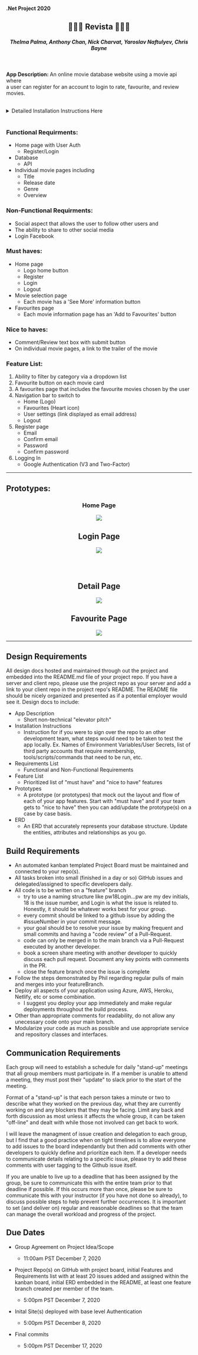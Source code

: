 #### .Net Project 2020

<div align="center">

## :popcorn::popcorn::popcorn: Revista :popcorn::popcorn::popcorn:

##### Thelma Palma, Anthony Chan, Nick Charvat, Yaroslav Naftulyev, Chris Bayne

</div>

<br>



<strong>App Description: </strong>
An online movie database website using a movie api where <br> a user can register for an account to login to rate, favourite, and review movies.

<br>


<details>
<summary>Detailed Installation Instructions Here</summary>
<br>
- To run this app you'll first want to clone the repository into your Visual Studio.
<br>
- Once you've cloned the repository, find the appsettings.json file in the Solution Explorer menu.
- Under "Connection Strings", title the first connection "MovieDbContextConnection" and name the database RevistaMovieDb.
<br>
- Title the second connection "AuthDbContextConnection" and name the database RevistaAuthDb.
<br>
- Make sure to add your server name to both connections.
<br>
- Your appsetting connections should look like the following:
<br><br>

`"ConnectionStrings": {
        "MovieDbContextConnection": "Server=[YOUR-SERVER-NAME-HERE];Database=RevistaMovieDb;Trusted_Connection=True;MultipleActiveResultSets=true",
        "AuthDbContextConnection": "Server=[YOUR-SERVER-NAME-HERE];Database=RevistaAuthDb;Trusted_Connection=True;MultipleActiveResultSets=true"
    },`
- From the Tools menu, open the Package Manager Console and type the following: 

`Add-Migration InitialAuthSchema -Context MovieDbContext -OutputDir "Areas/Identity/Data/Migrations"`

- Do the same for AuthDbContext: 

`Add-Migration InitialAuthSchema -Context AuthDbContext -OutputDir "Areas/Identity/Data/Migrations"`
- Next, open Microsoft SQL Server Management Studio and connect to your server.
- Expand the main Databases folder to find your newly created databases named RevistaMovieDb and RevistaAuthDb.
- In the RevistaMovieDb, expand the tables folder to find dbo.Movies. Right click and Select Top 1000 Rows.
- Insert the following movie seed data and execute.
<br>
<details>
<summary>SEED DATA</summary>

```
-- Popular

INSERT INTO Movies(CategoryId,GenreId,MovieId,Overview,PosterPath,ReleaseDate,Title) VALUES (1,28,590706,'Every six years, an ancient order of jiu-jitsu fighters joins forces to battle a vicious race of alien invaders. But when a celebrated war hero goes down in defeat, the fate of the planet and mankind hangs in the balance.','/eLT8Cu357VOwBVTitkmlDEg32Fs.jpg','2020-11-20','Jiu Jitsu');
INSERT INTO Movies(CategoryId,GenreId,MovieId,Overview,PosterPath,ReleaseDate,Title) VALUES (1,27,590995,'An eclectic foursome of aspiring teenage witches get more than they bargained for as they lean into their newfound powers.','/lhMIra0pqWNuD6CIXoTmGwZ0EBS.jpg','2020-10-28','The Craft: Legacy');
INSERT INTO Movies(CategoryId,GenreId,MovieId,Overview,PosterPath,ReleaseDate,Title) VALUES (1,53,646593,'After getting hired to probe a suspicious death in the small town of Wander, a mentally unstable private investigator becomes convinced the case is linked to the same ''conspiracy cover up'' that caused the death of his daughter.','/2AwPvNHphpZBJDqjZKVuMAbvS0v.jpg','2020-12-04','Wander');
INSERT INTO Movies(CategoryId,GenreId,MovieId,Overview,PosterPath,ReleaseDate,Title) VALUES (1,28,602211,'A rowdy, unorthodox Santa Claus is fighting to save his declining business. Meanwhile, Billy, a neglected and precocious 12 year old, hires a hit man to kill Santa after receiving a lump of coal in his stocking.','/4n8QNNdk4BOX9Dslfbz5Dy6j1HK.jpg','2020-11-13','Fatman');
INSERT INTO Movies(CategoryId,GenreId,MovieId,Overview,PosterPath,ReleaseDate,Title) VALUES (1,27,294963,'During a shootout in a saloon, Sheriff Hunt injures a suspicious stranger. One of the villagers takes care of him in prison. One day they both disappear – only the spear of a cannibal tribe is found. Hunt and a few of his men go in search of the prisoner and his nurse.','/4MmTHpn2Y8emqvBgvOjufImUmKZ.jpg','2015-10-23','Bone Tomahawk');
INSERT INTO Movies(CategoryId,GenreId,MovieId,Overview,PosterPath,ReleaseDate,Title) VALUES (1,14,531219,'In late 1967, a young orphaned boy goes to live with his loving grandma in the rural Alabama town of Demopolis. As the boy and his grandmother encounter some deceptively glamorous but thoroughly diabolical witches, she wisely whisks him away to a seaside resort. Regrettably, they arrive at precisely the same time that the world''s Grand High Witch has gathered.','/betExZlgK0l7CZ9CsCBVcwO1OjL.jpg','2020-10-26','Roald Dahl''s The Witches');
INSERT INTO Movies(CategoryId,GenreId,MovieId,Overview,PosterPath,ReleaseDate,Title) VALUES (1,28,682377,'When Anna Wyncomb is introduced to an an underground, all-female fight club in order to turn the mess of her life around, she discovers she is much more personally connected to the history of the club than she could ever imagine.','/4ZocdxnOO6q2UbdKye2wgofLFhB.jpg','2020-11-13','Chick Fight');
INSERT INTO Movies(CategoryId,GenreId,MovieId,Overview,PosterPath,ReleaseDate,Title) VALUES (1,28,577922,'Armed with only one word - Tenet - and fighting for the survival of the entire world, the Protagonist journeys through a twilight world of international espionage on a mission that will unfold in something beyond real time.','/k68nPLbIST6NP96JmTxmZijEvCA.jpg','2020-08-22','Tenet');
INSERT INTO Movies(CategoryId,GenreId,MovieId,Overview,PosterPath,ReleaseDate,Title) VALUES (1,37,729648,'When their brother Frank is killed by an outlaw, brothers Bob Dalton, Emmett Dalton and Gray Dalton join their local sheriff''s department. When they are cheated by the law, they turn to crime, robbing trains and anything else they can steal from over the course of two years in the early 1890''s. Trying to out do Jesse James, they attempt to rob two banks at once in October of 1892, and things get ugly','/6OeGqp18oZucUGziMIRNhLouZ75.jpg','2020-11-02','The Dalton Gang');
INSERT INTO Movies(CategoryId,GenreId,MovieId,Overview,PosterPath,ReleaseDate,Title) VALUES (1,28,724989,'The work of billionaire tech CEO Donovan Chalmers is so valuable that he hires mercenaries to protect it, and a terrorist group kidnaps his daughter just to get it.','/ugZW8ocsrfgI95pnQ7wrmKDxIe.jpg','2020-10-23','Hard Kill');
INSERT INTO Movies(CategoryId,GenreId,MovieId,Overview,PosterPath,ReleaseDate,Title) VALUES (1,878,722603,'Weekend campers, an escaped convict, young lovers and a police officer experience a night of terror when a hostile visitor from another world descends on a small Arizona town.','/w6e0XZreiyW4mGlLRHEG8ipff7b.jpg','2020-07-07','Battlefield 2025');
INSERT INTO Movies(CategoryId,GenreId,MovieId,Overview,PosterPath,ReleaseDate,Title) VALUES (1,28,553604,'A bank robber tries to turn himself in because he''s falling in love and wants to live an honest life...but when he realizes the Feds are more corrupt than him, he must fight back to clear his name.','/zeD4PabP6099gpE0STWJrJrCBCs.jpg','2020-09-03','Honest Thief');
INSERT INTO Movies(CategoryId,GenreId,MovieId,Overview,PosterPath,ReleaseDate,Title) VALUES (1,10751,662546,'A young and unskilled fairy godmother that ventures out on her own to prove her worth by tracking down a young girl whose request for help was ignored. What she discovers is that the girl has now become a grown woman in need of something very different than a "prince charming."','/ir8Qqi90mENhH7CDxEpdeCcm6UL.jpg','2020-12-04','Godmothered');
INSERT INTO Movies(CategoryId,GenreId,MovieId,Overview,PosterPath,ReleaseDate,Title) VALUES (1,35,765123,'A man foils an attempted murder, then flees the crew of would-be killers along with their intended target as a woman he''s just met tries to find him.','/ajKpYK7XdzIYjy9Uy8nkgRboKyv.jpg','2020-12-04','Christmas Crossfire');
INSERT INTO Movies(CategoryId,GenreId,MovieId,Overview,PosterPath,ReleaseDate,Title) VALUES (1,53,671039,'Caught in the crosshairs of police corruption and Marseille’s warring gangs, a loyal cop must protect his squad by taking matters into his own hands.','/9HT9982bzgN5on1sLRmc1GMn6ZC.jpg','2020-10-30','Rogue City');
INSERT INTO Movies(CategoryId,GenreId,MovieId,Overview,PosterPath,ReleaseDate,Title) VALUES (1,16,752455,'A determined Angela makes a wish to reunite her family in time for Christmas, then launches a plan to find her way from Ireland to Australia.','/eu747ko823mktL3ygo7ohdZznP7.jpg','2020-12-01','Angela''s Christmas Wish');
INSERT INTO Movies(CategoryId,GenreId,MovieId,Overview,PosterPath,ReleaseDate,Title) VALUES (1,28,524047,'John Garrity, his estranged wife and their young son embark on a perilous journey to find sanctuary as a planet-killing comet hurtles toward Earth. Amid terrifying accounts of cities getting levelled, the Garrity''s experience the best and worst in humanity. As the countdown to the global apocalypse approaches zero, their incredible trek culminates in a desperate and last-minute flight to a possible safe haven.','/bNo2mcvSwIvnx8K6y1euAc1TLVq.jpg','2020-07-29','Greenland');
INSERT INTO Movies(CategoryId,GenreId,MovieId,Overview,PosterPath,ReleaseDate,Title) VALUES (1,28,741067,'Jesse Freeman is a former special forces officer and explosives expert now working a regular job as a security guard in a state-of-the-art basketball arena. Trouble erupts when a tech-savvy cadre of terrorists kidnap the team''s owner and Jesse''s daughter during opening night. Facing a ticking clock and impossible odds, it''s up to Jesse to not only save them but also a full house of fans in this highly charged action thriller.','/elZ6JCzSEvFOq4gNjNeZsnRFsvj.jpg','2020-09-29','Welcome to Sudden Death');
INSERT INTO Movies(CategoryId,GenreId,MovieId,Overview,PosterPath,ReleaseDate,Title) VALUES (1,27,753926,'A big family moves into a dusty old house in the snowy woods of Washington with hopes of it being a nice holiday escape. But the kids soon discover a stash of old toys that just so happen to belong to a creepy ghost boy. As stranger and stranger things start to happen, some of the kids begin to sense that something in the house is not quite right…','/c6hmAgPVXxZHwMHfS9z3W2n9Gz9.jpg','2020-10-18','Toys of Terror');
INSERT INTO Movies(CategoryId,GenreId,MovieId,Overview,PosterPath,ReleaseDate,Title) VALUES (1,28,581392,'A soldier and his team battle hordes of post-apocalyptic zombies in the wastelands of the Korean Peninsula.','/sy6DvAu72kjoseZEjocnm2ZZ09i.jpg','2020-07-15','Peninsula');

-- Top Rated
INSERT INTO Movies(CategoryId,MovieId,Overview,PosterPath,ReleaseDate,Title,GenreId) VALUES (2,761053,'The final part of the film adaption of the erotic romance novel Gabriel''s Inferno written by an anonymous Canadian author under the pen name Sylvain Reynard.','/qtX2Fg9MTmrbgN1UUvGoCsImTM8.jpg','2020-11-19','Gabriel''s Inferno Part III',10749);
INSERT INTO Movies(CategoryId,MovieId,Overview,PosterPath,ReleaseDate,Title,GenreId) VALUES (2,724089,'Professor Gabriel Emerson finally learns the truth about Julia Mitchell''s identity, but his realization comes a moment too late. Julia is done waiting for the well-respected Dante specialist to remember her and wants nothing more to do with him. Can Gabriel win back her heart before she finds love in another''s arms?','/pci1ArYW7oJ2eyTo2NMYEKHHiCP.jpg','2020-07-31','Gabriel''s Inferno Part II',10749);
INSERT INTO Movies(CategoryId,MovieId,Overview,PosterPath,ReleaseDate,Title,GenreId) VALUES (2,696374,'An intriguing and sinful exploration of seduction, forbidden love, and redemption, Gabriel''s Inferno is a captivating and wildly passionate tale of one man''s escape from his own personal hell as he tries to earn the impossible--forgiveness and love.','/oyG9TL7FcRP4EZ9Vid6uKzwdndz.jpg','2020-05-29','Gabriel''s Inferno',10749);
INSERT INTO Movies(CategoryId,MovieId,Overview,PosterPath,ReleaseDate,Title,GenreId) VALUES (2,278,'Framed in the 1940s for the double murder of his wife and her lover, upstanding banker Andy Dufresne begins a new life at the Shawshank prison, where he puts his accounting skills to work for an amoral warden. During his long stretch in prison, Dufresne comes to be admired by the other inmates -- including an older prisoner named Red -- for his integrity and unquenchable sense of hope.','/q6y0Go1tsGEsmtFryDOJo3dEmqu.jpg','1994-09-23','The Shawshank Redemption',18);
INSERT INTO Movies(CategoryId,MovieId,Overview,PosterPath,ReleaseDate,Title,GenreId) VALUES (2,238,'Spanning the years 1945 to 1955, a chronicle of the fictional Italian-American Corleone crime family. When organized crime family patriarch, Vito Corleone barely survives an attempt on his life, his youngest son, Michael steps in to take care of the would-be killers, launching a campaign of bloody revenge.','/3bhkrj58Vtu7enYsRolD1fZdja1.jpg','1972-03-14','The Godfather',18);
INSERT INTO Movies(CategoryId,MovieId,Overview,PosterPath,ReleaseDate,Title,GenreId) VALUES (2,19404,'Raj is a rich, carefree, happy-go-lucky second generation NRI. Simran is the daughter of Chaudhary Baldev Singh, who in spite of being an NRI is very strict about adherence to Indian values. Simran has left for India to be married to her childhood fiancé. Raj leaves for India with a mission at his hands, to claim his lady love under the noses of her whole family. Thus begins a saga.','/2CAL2433ZeIihfX1Hb2139CX0pW.jpg','1995-10-20','Dilwale Dulhania Le Jayenge',35);
INSERT INTO Movies(CategoryId,MovieId,Overview,PosterPath,ReleaseDate,Title,GenreId) VALUES (2,644479,'The film tells the story of Ariel, a 21-year-old who decides to form a rock band to compete for a prize of ten thousand dollars in a musical band contest, this as a last option when trying to get money to save their relationship and reunite with his ex-girlfriend, which breaks due to the trip she must make to Finland for an internship. Ariel with her friend Ortega, decides to make a casting to find the other members of the band, although they do not know nothing about music, thus forming a band with members that have diverse and opposite personalities.','/riAooJrFvVhotyaOgoI0WR7okSe.jpg','2019-11-01','Dedicated to my ex',35);
INSERT INTO Movies(CategoryId,MovieId,Overview,PosterPath,ReleaseDate,Title,GenreId) VALUES (2,424,'The true story of how businessman Oskar Schindler saved over a thousand Jewish lives from the Nazis while they worked as slaves in his factory during World War II.','/c8Ass7acuOe4za6DhSattE359gr.jpg','1993-11-30','Schindler''s List',18);
INSERT INTO Movies(CategoryId,MovieId,Overview,PosterPath,ReleaseDate,Title,GenreId) VALUES (2,372058,'High schoolers Mitsuha and Taki are complete strangers living separate lives. But one night, they suddenly switch places. Mitsuha wakes up in Taki’s body, and he in hers. This bizarre occurrence continues to happen randomly, and the two must adjust their lives around each other.','/q719jXXEzOoYaps6babgKnONONX.jpg','2016-08-26','Your Name.',10749);
INSERT INTO Movies(CategoryId,MovieId,Overview,PosterPath,ReleaseDate,Title,GenreId) VALUES (2,240,'In the continuing saga of the Corleone crime family, a young Vito Corleone grows up in Sicily and in 1910s New York. In the 1950s, Michael Corleone attempts to expand the family business into Las Vegas, Hollywood and Cuba.','/hek3koDUyRQk7FIhPXsa6mT2Zc3.jpg','1974-12-20','The Godfather: Part II',18);
INSERT INTO Movies(CategoryId,MovieId,Overview,PosterPath,ReleaseDate,Title,GenreId) VALUES (2,129,'A young girl, Chihiro, becomes trapped in a strange new world of spirits. When her parents undergo a mysterious transformation, she must call upon the courage she never knew she had to free her family.','/2TeJfUZMGolfDdW6DKhfIWqvq8y.jpg','2001-07-20','Spirited Away',16);
INSERT INTO Movies(CategoryId,MovieId,Overview,PosterPath,ReleaseDate,Title,GenreId) VALUES (2,496243,'All unemployed, Ki-taek''s family takes peculiar interest in the wealthy and glamorous Parks for their livelihood until they get entangled in an unexpected incident.','/7IiTTgloJzvGI1TAYymCfbfl3vT.jpg','2019-05-30','Parasite',35);
INSERT INTO Movies(CategoryId,MovieId,Overview,PosterPath,ReleaseDate,Title,GenreId) VALUES (2,497,'A supernatural tale set on death row in a Southern prison, where gentle giant John Coffey possesses the mysterious power to heal people''s ailments. When the cell block''s head guard, Paul Edgecomb, recognizes Coffey''s miraculous gift, he tries desperately to help stave off the condemned man''s execution.','/velWPhVMQeQKcxggNEU8YmIo52R.jpg','1999-12-10','The Green Mile',14);
INSERT INTO Movies(CategoryId,MovieId,Overview,PosterPath,ReleaseDate,Title,GenreId) VALUES (2,592350,'Class 1-A visits Nabu Island where they finally get to do some real hero work. The place is so peaceful that it''s more like a vacation … until they''re attacked by a villain with an unfathomable Quirk! His power is eerily familiar, and it looks like Shigaraki had a hand in the plan. But with All Might retired and citizens'' lives on the line, there''s no time for questions. Deku and his friends are the next generation of heroes, and they''re the island''s only hope.','/zGVbrulkupqpbwgiNedkJPyQum4.jpg','2019-12-20','My Hero Academia: Heroes Rising',16);
INSERT INTO Movies(CategoryId,MovieId,Overview,PosterPath,ReleaseDate,Title,GenreId) VALUES (2,680,'A burger-loving hit man, his philosophical partner, a drug-addled gangster''s moll and a washed-up boxer converge in this sprawling, comedic crime caper. Their adventures unfurl in three stories that ingeniously trip back and forth in time.','/dRZpdpKLgN9nk57zggJCs1TjJb4.jpg','1994-09-10','Pulp Fiction',53);
INSERT INTO Movies(CategoryId,MovieId,Overview,PosterPath,ReleaseDate,Title,GenreId) VALUES (2,637,'A touching story of an Italian book seller of Jewish ancestry who lives in his own little fairy tale. His creative and happy life would come to an abrupt halt when his entire family is deported to a concentration camp during World War II. While locked up he tries to convince his son that the whole thing is just a game.','/74hLDKjD5aGYOotO6esUVaeISa2.jpg','1997-12-20','Life Is Beautiful',35);
INSERT INTO Movies(CategoryId,MovieId,Overview,PosterPath,ReleaseDate,Title,GenreId) VALUES (2,122,'Aragorn is revealed as the heir to the ancient kings as he, Gandalf and the other members of the broken fellowship struggle to save Gondor from Sauron''s forces. Meanwhile, Frodo and Sam take the ring closer to the heart of Mordor, the dark lord''s realm.','/rCzpDGLbOoPwLjy3OAm5NUPOTrC.jpg','2003-12-01','The Lord of the Rings: The Return of the King',12);
INSERT INTO Movies(CategoryId,MovieId,Overview,PosterPath,ReleaseDate,Title,GenreId) VALUES (2,630566,'Young musician Zach Sobiech discovers his cancer has spread, leaving him just a few months to live. With limited time, he follows his dream and makes an album, unaware that it will soon be a viral music phenomenon.','/2YvT3pdGngzpbAuxamTz4ZlabnT.jpg','2020-10-09','Clouds',10402);
INSERT INTO Movies(CategoryId,MovieId,Overview,PosterPath,ReleaseDate,Title,GenreId) VALUES (2,13,'A man with a low IQ has accomplished great things in his life and been present during significant historic events—in each case, far exceeding what anyone imagined he could do. But despite all he has achieved, his one true love eludes him.','/h5J4W4veyxMXDMjeNxZI46TsHOb.jpg','1994-07-06','Forrest Gump',35);
INSERT INTO Movies(CategoryId,MovieId,Overview,PosterPath,ReleaseDate,Title,GenreId) VALUES (2,556574,'Presenting the tale of American founding father Alexander Hamilton, this filmed version of the original Broadway smash hit is the story of America then, told by America now.','/h1B7tW0t399VDjAcWJh8m87469b.jpg','2020-07-03','Hamilton',36);

-- Now Playing
INSERT INTO Movies(CategoryId,GenreId,MovieId,Overview,PosterPath,ReleaseDate,Title) VALUES (3,28,590706,'Every six years, an ancient order of jiu-jitsu fighters joins forces to battle a vicious race of alien invaders. But when a celebrated war hero goes down in defeat, the fate of the planet and mankind hangs in the balance.','/eLT8Cu357VOwBVTitkmlDEg32Fs.jpg','2020-11-20','Jiu Jitsu');
INSERT INTO Movies(CategoryId,GenreId,MovieId,Overview,PosterPath,ReleaseDate,Title) VALUES (3,28,602211,'A rowdy, unorthodox Santa Claus is fighting to save his declining business. Meanwhile, Billy, a neglected and precocious 12 year old, hires a hit man to kill Santa after receiving a lump of coal in his stocking.','/4n8QNNdk4BOX9Dslfbz5Dy6j1HK.jpg','2020-11-13','Fatman');
INSERT INTO Movies(CategoryId,GenreId,MovieId,Overview,PosterPath,ReleaseDate,Title) VALUES (3,27,590995,'An eclectic foursome of aspiring teenage witches get more than they bargained for as they lean into their newfound powers.','/lhMIra0pqWNuD6CIXoTmGwZ0EBS.jpg','2020-10-28','The Craft: Legacy');
INSERT INTO Movies(CategoryId,GenreId,MovieId,Overview,PosterPath,ReleaseDate,Title) VALUES (3,37,729648,'When their brother Frank is killed by an outlaw, brothers Bob Dalton, Emmett Dalton and Gray Dalton join their local sheriff''s department. When they are cheated by the law, they turn to crime, robbing trains and anything else they can steal from over the course of two years in the early 1890''s. Trying to out do Jesse James, they attempt to rob two banks at once in October of 1892, and things get ugly','/6OeGqp18oZucUGziMIRNhLouZ75.jpg','2020-11-02','The Dalton Gang');
INSERT INTO Movies(CategoryId,GenreId,MovieId,Overview,PosterPath,ReleaseDate,Title) VALUES (3,28,577922,'Armed with only one word - Tenet - and fighting for the survival of the entire world, the Protagonist journeys through a twilight world of international espionage on a mission that will unfold in something beyond real time.','/k68nPLbIST6NP96JmTxmZijEvCA.jpg','2020-08-22','Tenet');
INSERT INTO Movies(CategoryId,GenreId,MovieId,Overview,PosterPath,ReleaseDate,Title) VALUES (3,53,646593,'After getting hired to probe a suspicious death in the small town of Wander, a mentally unstable private investigator becomes convinced the case is linked to the same ''conspiracy cover up'' that caused the death of his daughter.','/2AwPvNHphpZBJDqjZKVuMAbvS0v.jpg','2020-12-04','Wander');
INSERT INTO Movies(CategoryId,GenreId,MovieId,Overview,PosterPath,ReleaseDate,Title) VALUES (3,53,671039,'Caught in the crosshairs of police corruption and Marseille’s warring gangs, a loyal cop must protect his squad by taking matters into his own hands.','/9HT9982bzgN5on1sLRmc1GMn6ZC.jpg','2020-10-30','Rogue City');
INSERT INTO Movies(CategoryId,GenreId,MovieId,Overview,PosterPath,ReleaseDate,Title) VALUES (3,14,531219,'In late 1967, a young orphaned boy goes to live with his loving grandma in the rural Alabama town of Demopolis. As the boy and his grandmother encounter some deceptively glamorous but thoroughly diabolical witches, she wisely whisks him away to a seaside resort. Regrettably, they arrive at precisely the same time that the world''s Grand High Witch has gathered.','/betExZlgK0l7CZ9CsCBVcwO1OjL.jpg','2020-10-26','Roald Dahl''s The Witches');
INSERT INTO Movies(CategoryId,GenreId,MovieId,Overview,PosterPath,ReleaseDate,Title) VALUES (3,28,524047,'John Garrity, his estranged wife and their young son embark on a perilous journey to find sanctuary as a planet-killing comet hurtles toward Earth. Amid terrifying accounts of cities getting levelled, the Garrity''s experience the best and worst in humanity. As the countdown to the global apocalypse approaches zero, their incredible trek culminates in a desperate and last-minute flight to a possible safe haven.','/bNo2mcvSwIvnx8K6y1euAc1TLVq.jpg','2020-07-29','Greenland');
INSERT INTO Movies(CategoryId,GenreId,MovieId,Overview,PosterPath,ReleaseDate,Title) VALUES (3,28,581392,'A soldier and his team battle hordes of post-apocalyptic zombies in the wastelands of the Korean Peninsula.','/sy6DvAu72kjoseZEjocnm2ZZ09i.jpg','2020-07-15','Peninsula');
INSERT INTO Movies(CategoryId,GenreId,MovieId,Overview,PosterPath,ReleaseDate,Title) VALUES (3,10751,654028,'Kate Pierce is reluctantly spending Christmas with her mom’s new boyfriend and his son Jack. But when the North Pole and Christmas are threatened to be destroyed, Kate and Jack are unexpectedly pulled into a new adventure with Santa Claus.','/6sG0kbEvAi3RRLcGGU5h8l3qAPa.jpg','2020-11-18','The Christmas Chronicles: Part Two');
INSERT INTO Movies(CategoryId,GenreId,MovieId,Overview,PosterPath,ReleaseDate,Title) VALUES (3,35,650747,'This satirical anthology tells the surreal stories of a gift for Don Horacio, a trip to the beach for Bermejo, a life-changing relationship between Tina and the young immigrant Ayoub, and a new client for a company that specializes in excuses.','/vijoU09NBYoQ5VpawXj2AfGOmCw.jpg','2020-11-19','Historias lamentables');
INSERT INTO Movies(CategoryId,GenreId,MovieId,Overview,PosterPath,ReleaseDate,Title) VALUES (3,28,553604,'A bank robber tries to turn himself in because he''s falling in love and wants to live an honest life...but when he realizes the Feds are more corrupt than him, he must fight back to clear his name.','/zeD4PabP6099gpE0STWJrJrCBCs.jpg','2020-09-03','Honest Thief');
INSERT INTO Movies(CategoryId,GenreId,MovieId,Overview,PosterPath,ReleaseDate,Title) VALUES (3,27,551804,'A mystical, ancient dagger causes a notorious serial killer to magically switch bodies with a 17-year-old girl.','/8xC6QSyxrpm0D5A6iyHNemEWBVe.jpg','2020-11-12','Freaky');
INSERT INTO Movies(CategoryId,GenreId,MovieId,Overview,PosterPath,ReleaseDate,Title) VALUES (3,12,529203,'After leaving their cave, the Croods encounter their biggest threat since leaving: another family called the Bettermans, who claim and show to be better and evolved. Grug grows suspicious of the Betterman parents, Phil and Hope,  as they secretly plan to break up his daughter Eep with her loving boyfriend Guy to ensure that their daughter Dawn has a loving and smart partner to protect her.','/tK1zy5BsCt1J4OzoDicXmr0UTFH.jpg','2020-11-25','The Croods: A New Age');
INSERT INTO Movies(CategoryId,GenreId,MovieId,Overview,PosterPath,ReleaseDate,Title) VALUES (3,18,726208,'After the strange death of his young son at their new home, Daniel hears a ghostly plea for help, spurring him to seek out a renowned paranormal expert.','/ffdPUteSePSqJEhKJKwgSIWumC2.jpg','2020-07-24','Don''t Listen');
INSERT INTO Movies(CategoryId,GenreId,MovieId,Overview,PosterPath,ReleaseDate,Title) VALUES (3,10751,622855,'An imaginary world comes to life in a holiday tale of an eccentric toymaker, his adventurous granddaughter, and a magical invention that has the power to change their lives forever.','/5RbyHIVydD3Krmec1LlUV7rRjet.jpg','2020-11-06','Jingle Jangle: A Christmas Journey');
INSERT INTO Movies(CategoryId,GenreId,MovieId,Overview,PosterPath,ReleaseDate,Title) VALUES (3,28,718444,'Battle-hardened O’Hara leads a lively mercenary team of soldiers on a daring mission: rescue hostages from their captors in remote Africa. But as the mission goes awry and the team is stranded, O’Hara’s squad must face a bloody, brutal encounter with a gang of rebels.','/uOw5JD8IlD546feZ6oxbIjvN66P.jpg','2020-08-20','Rogue');
INSERT INTO Movies(CategoryId,GenreId,MovieId,Overview,PosterPath,ReleaseDate,Title) VALUES (3,28,531499,'David Cuevas is a family man who works as a gangland tax collector for high ranking Los Angeles gang members. He makes collections across the city with his partner Creeper making sure people pay up or will see retaliation. An old threat returns to Los Angeles that puts everything David loves in harm’s way.','/3eg0kGC2Xh0vhydJHO37Sp4cmMt.jpg','2020-08-07','The Tax Collector');
INSERT INTO Movies(CategoryId,GenreId,MovieId,Overview,PosterPath,ReleaseDate,Title) VALUES (3,16,635302,'Tanjirō Kamado, joined with Inosuke Hashibira, a boy raised by boars who wears a boar''s head, and Zenitsu Agatsuma, a scared boy who reveals his true power when he sleeps, boards the Infinity Train on a new mission with the Fire Hashira, Kyōjurō Rengoku, to defeat a demon who has been tormenting the people and killing the demon slayers who oppose it!','/h8Rb9gBr48ODIwYUttZNYeMWeUU.jpg','2020-10-16','Demon Slayer the Movie: Mugen Train');

-- Upcoming
INSERT INTO Movies(CategoryId,GenreId,MovieId,Overview,PosterPath,ReleaseDate,Title) VALUES (4,28,602211,'A rowdy, unorthodox Santa Claus is fighting to save his declining business. Meanwhile, Billy, a neglected and precocious 12 year old, hires a hit man to kill Santa after receiving a lump of coal in his stocking.','/4n8QNNdk4BOX9Dslfbz5Dy6j1HK.jpg','2020-11-13','Fatman');
INSERT INTO Movies(CategoryId,GenreId,MovieId,Overview,PosterPath,ReleaseDate,Title) VALUES (4,14,531219,'In late 1967, a young orphaned boy goes to live with his loving grandma in the rural Alabama town of Demopolis. As the boy and his grandmother encounter some deceptively glamorous but thoroughly diabolical witches, she wisely whisks him away to a seaside resort. Regrettably, they arrive at precisely the same time that the world''s Grand High Witch has gathered.','/betExZlgK0l7CZ9CsCBVcwO1OjL.jpg','2020-10-26','Roald Dahl''s The Witches');
INSERT INTO Movies(CategoryId,GenreId,MovieId,Overview,PosterPath,ReleaseDate,Title) VALUES (4,27,551804,'A mystical, ancient dagger causes a notorious serial killer to magically switch bodies with a 17-year-old girl.','/8xC6QSyxrpm0D5A6iyHNemEWBVe.jpg','2020-11-12','Freaky');
INSERT INTO Movies(CategoryId,GenreId,MovieId,Overview,PosterPath,ReleaseDate,Title) VALUES (4,12,529203,'After leaving their cave, the Croods encounter their biggest threat since leaving: another family called the Bettermans, who claim and show to be better and evolved. Grug grows suspicious of the Betterman parents, Phil and Hope,  as they secretly plan to break up his daughter Eep with her loving boyfriend Guy to ensure that their daughter Dawn has a loving and smart partner to protect her.','/tK1zy5BsCt1J4OzoDicXmr0UTFH.jpg','2020-11-25','The Croods: A New Age');
INSERT INTO Movies(CategoryId,GenreId,MovieId,Overview,PosterPath,ReleaseDate,Title) VALUES (4,16,400160,'When his best friend Gary is suddenly snatched away, SpongeBob takes Patrick on a madcap mission far beyond Bikini Bottom to save their pink-shelled pal.','/jlJ8nDhMhCYJuzOw3f52CP1W8MW.jpg','2020-08-14','The SpongeBob Movie: Sponge on the Run');
INSERT INTO Movies(CategoryId,GenreId,MovieId,Overview,PosterPath,ReleaseDate,Title) VALUES (4,27,571384,'A lonely young boy feels different from everyone else. Desperate for a friend, he seeks solace and refuge in his ever-present cell phone and tablet. When a mysterious creature uses the boy’s devices against him to break into our world, his parents must fight to save their son from the monster beyond the screen.','/e98dJUitAoKLwmzjQ0Yxp1VQrnU.jpg','2020-10-28','Come Play');
INSERT INTO Movies(CategoryId,GenreId,MovieId,Overview,PosterPath,ReleaseDate,Title) VALUES (4,35,676838,'When the grandmother decides that it is time to put the family affairs in order, the fights begin to inherit the house. A sequel to ''Grandma''s Wedding''.','/h1BZHYQl3pGOgaGDK6zwrOsYIop.jpg','2020-10-09','El Testamento de la Abuela');
INSERT INTO Movies(CategoryId,GenreId,MovieId,Overview,PosterPath,ReleaseDate,Title) VALUES (4,10749,520172,'A young woman''s plans to propose to her girlfriend while at her family''s annual holiday party are upended when she discovers her partner hasn''t yet come out to her conservative parents.','/vzec9kkOSE93tygyfOktedkeOQ.jpg','2020-11-26','Happiest Season');
INSERT INTO Movies(CategoryId,GenreId,MovieId,Overview,PosterPath,ReleaseDate,Title) VALUES (4,35,425001,'Peter is thrilled that his Grandpa is coming to live with his family. That is, until Grandpa moves into Peter''s room, forcing him upstairs into the creepy attic. And though he loves his Grandpa, he wants his room back - so he has no choice but to declare war.','/yUFbPtWeDbVR3zmqshOaL5lScyo.jpg','2020-08-27','The War with Grandpa');
INSERT INTO Movies(CategoryId,GenreId,MovieId,Overview,PosterPath,ReleaseDate,Title) VALUES (4,14,464052,'Wonder Woman comes into conflict with the Soviet Union during the Cold War in the 1980s and finds a formidable foe by the name of the Cheetah.','/di1bCAfGoJ0BzNEavLsPyxQ2AaB.jpg','2020-12-16','Wonder Woman 1984');
INSERT INTO Movies(CategoryId,GenreId,MovieId,Overview,PosterPath,ReleaseDate,Title) VALUES (4,14,413518,'In this live-action adaptation of the beloved fairytale, old woodcarver Geppetto fashions a wooden puppet, Pinocchio, who magically comes to life. Pinocchio longs for adventure and is easily led astray, encountering magical beasts, fantastical spectacles, while making friends and foes along his journey. However, his dream is to become a real boy, which can only come true if he finally changes his ways.','/4w1ItwCJCTtSi9nPfJC1vU6NIVg.jpg','2019-12-19','Pinocchio');
INSERT INTO Movies(CategoryId,GenreId,MovieId,Overview,PosterPath,ReleaseDate,Title) VALUES (4,27,595149,'A couple on holiday on a remote South Pacific island awaken one morning with a hang over and no recollection of what transpired. When playing back a video of the previous night, they see they participated in a local ritual that somehow ends with him murdering her.','/8F9xUvb1JMWUMkFV2Yq3aiueAbq.jpg','2020-10-02','Death of Me');
INSERT INTO Movies(CategoryId,GenreId,MovieId,Overview,PosterPath,ReleaseDate,Title) VALUES (4,18,596161,'Following the loss of their son, a retired sheriff and his wife leave their Montana ranch to rescue their young grandson from the clutches of a dangerous family living off the grid in the Dakotas.','/EsLZoT8oHhQlGd1QpdbnvnwTzO.jpg','2020-11-05','Let Him Go');
INSERT INTO Movies(CategoryId,GenreId,MovieId,Overview,PosterPath,ReleaseDate,Title) VALUES (4,53,721625,'During a pandemic lockdown, Nico, a young man with rare immunity, must overcome martial law, murderous vigilantes and a powerful family to reunite with his love, Sara.','/a1IyqmWVZIwVGGNyoh6H2x1nbWU.jpg','2020-12-10','Songbird');
INSERT INTO Movies(CategoryId,GenreId,MovieId,Overview,PosterPath,ReleaseDate,Title) VALUES (4,14,458576,'A portal transports Lt. Artemis and an elite unit of soldiers to a strange world where powerful monsters rule with deadly ferocity. Faced with relentless danger, the team encounters a mysterious hunter who may be their only hope to find a way home.','/zO9R7Z6DRDgRO9QVz4lAJg3L15o.jpg','2020-12-03','Monster Hunter');
INSERT INTO Movies(CategoryId,GenreId,MovieId,Overview,PosterPath,ReleaseDate,Title) VALUES (4,16,508442,'Joe Gardner is a middle school teacher with a love for jazz music. After a successful gig at the Half Note Club, he suddenly gets into an accident that separates his soul from his body and is transported to the You Seminar, a center in which souls develop and gain passions before being transported to a newborn child. Joe must enlist help from the other souls-in-training, like 22, a soul who has spent eons in the You Seminar, in order to get back to Earth.','/hm58Jw4Lw8OIeECIq5qyPYhAeRJ.jpg','2020-12-25','Soul');
INSERT INTO Movies(CategoryId,GenreId,MovieId,Overview,PosterPath,ReleaseDate,Title) VALUES (4,27,723072,'Six friends hire a medium to hold a séance via Zoom during lockdown — but they get far more than they bargained for as things quickly go wrong. When an evil spirit starts invading their homes, they begin to realize they might not survive the night.','/h7dZpJDORYs5c56dydbrLFkEXpE.jpg','2020-11-27','Host');
INSERT INTO Movies(CategoryId,GenreId,MovieId,Overview,PosterPath,ReleaseDate,Title) VALUES (4,16,550738,'Vladimir and Hector, two secret agents opposed in every way, are trying to recover a top secret material stolen by unknown intruders.','/jOY3dDCzjygXzumYeJ9UIyETzuj.jpg','2020-01-11','Spycies');
INSERT INTO Movies(CategoryId,GenreId,MovieId,Overview,PosterPath,ReleaseDate,Title) VALUES (4,16,530079,'Hinako is a surf-loving college student who has just moved to a small seaside town. When a sudden fire breaks out at her apartment building, she is rescued by Minato, a handsome firefighter, and the two soon fall in love. Just as they become inseparable, Minato loses his life in an accident at sea. Hinako is so distraught that she can no longer even look at the ocean, but one day she sings a song that reminds her of their time together, and Minato appears in the water. From then on, she can summon him in any watery surface as soon as she sings their song, but can the two really remain together forever? And what is the real reason for Minato’s sudden reappearance?','/byoY2stdullEcVjlaWs1ENXyrDm.jpg','2019-06-21','Ride Your Wave');
INSERT INTO Movies(CategoryId,GenreId,MovieId,Overview,PosterPath,ReleaseDate,Title) VALUES (4,28,724717,'Secret-service agent Vic Davis is on his way to pick up his estranged son, Sean, from his college campus when he finds himself in the middle of a high-stakes terrorist operation. His son''s friend Erin Walton, the daughter of Supreme Court Justice Walton is the target, and this armed faction will stop at nothing to kidnap her and use her as leverage for a pending landmark legal case.','/o1WvNhoackad1QiAGRgjJCQ1Trj.jpg','2020-12-14','The 2nd');

-- Now Playing
INSERT INTO MovieGenres(GenreId,MovieId) VALUES (28,590706);
INSERT INTO MovieGenres(GenreId,MovieId) VALUES (27,590995);
INSERT INTO MovieGenres(GenreId,MovieId) VALUES (53,646593);
INSERT INTO MovieGenres(GenreId,MovieId) VALUES (28,602211);
INSERT INTO MovieGenres(GenreId,MovieId) VALUES (14,531219);
INSERT INTO MovieGenres(GenreId,MovieId) VALUES (28,577922);
INSERT INTO MovieGenres(GenreId,MovieId) VALUES (37,729648);
INSERT INTO MovieGenres(GenreId,MovieId) VALUES (28,553604);
INSERT INTO MovieGenres(GenreId,MovieId) VALUES (53,671039);
INSERT INTO MovieGenres(GenreId,MovieId) VALUES (28,524047);
INSERT INTO MovieGenres(GenreId,MovieId) VALUES (28,581392);
INSERT INTO MovieGenres(GenreId,MovieId) VALUES (35,650747);
INSERT INTO MovieGenres(GenreId,MovieId) VALUES (10751,654028);
INSERT INTO MovieGenres(GenreId,MovieId) VALUES (12,529203);
INSERT INTO MovieGenres(GenreId,MovieId) VALUES (27,551804);
INSERT INTO MovieGenres(GenreId,MovieId) VALUES (18,726208);
INSERT INTO MovieGenres(GenreId,MovieId) VALUES (10751,622855);
INSERT INTO MovieGenres(GenreId,MovieId) VALUES (28,718444);
INSERT INTO MovieGenres(GenreId,MovieId) VALUES (10749,683535);
INSERT INTO MovieGenres(GenreId,MovieId) VALUES (16,635302);
INSERT INTO MovieGenres(GenreId,MovieId) VALUES (14,590706);
INSERT INTO MovieGenres(GenreId,MovieId) VALUES (18,590995);
INSERT INTO MovieGenres(GenreId,MovieId) VALUES (80,646593);
INSERT INTO MovieGenres(GenreId,MovieId) VALUES (35,602211);
INSERT INTO MovieGenres(GenreId,MovieId) VALUES (10751,531219);
INSERT INTO MovieGenres(GenreId,MovieId) VALUES (53,577922);
INSERT INTO MovieGenres(GenreId,MovieId) VALUES (53,553604);
INSERT INTO MovieGenres(GenreId,MovieId) VALUES (28,671039);
INSERT INTO MovieGenres(GenreId,MovieId) VALUES (53,524047);
INSERT INTO MovieGenres(GenreId,MovieId) VALUES (27,581392);
INSERT INTO MovieGenres(GenreId,MovieId) VALUES (14,654028);
INSERT INTO MovieGenres(GenreId,MovieId) VALUES (14,529203);
INSERT INTO MovieGenres(GenreId,MovieId) VALUES (53,551804);
INSERT INTO MovieGenres(GenreId,MovieId) VALUES (27,726208);
INSERT INTO MovieGenres(GenreId,MovieId) VALUES (14,622855);
INSERT INTO MovieGenres(GenreId,MovieId) VALUES (12,718444);
INSERT INTO MovieGenres(GenreId,MovieId) VALUES (28,635302);
INSERT INTO MovieGenres(GenreId,MovieId) VALUES (878,590706);
INSERT INTO MovieGenres(GenreId,MovieId) VALUES (14,590995);
INSERT INTO MovieGenres(GenreId,MovieId) VALUES (9648,646593);
INSERT INTO MovieGenres(GenreId,MovieId) VALUES (14,602211);
INSERT INTO MovieGenres(GenreId,MovieId) VALUES (12,531219);
INSERT INTO MovieGenres(GenreId,MovieId) VALUES (878,577922);
INSERT INTO MovieGenres(GenreId,MovieId) VALUES (80,553604);
INSERT INTO MovieGenres(GenreId,MovieId) VALUES (18,671039);
INSERT INTO MovieGenres(GenreId,MovieId) VALUES (53,581392);
INSERT INTO MovieGenres(GenreId,MovieId) VALUES (12,654028);
INSERT INTO MovieGenres(GenreId,MovieId) VALUES (10751,529203);
INSERT INTO MovieGenres(GenreId,MovieId) VALUES (35,551804);
INSERT INTO MovieGenres(GenreId,MovieId) VALUES (53,726208);
INSERT INTO MovieGenres(GenreId,MovieId) VALUES (10402,622855);
INSERT INTO MovieGenres(GenreId,MovieId) VALUES (18,718444);
INSERT INTO MovieGenres(GenreId,MovieId) VALUES (12,635302);
INSERT INTO MovieGenres(MovieId,GenreId) VALUES (531219,35);
INSERT INTO MovieGenres(MovieId,GenreId) VALUES (553604,18);
INSERT INTO MovieGenres(MovieId,GenreId) VALUES (671039,80);
INSERT INTO MovieGenres(MovieId,GenreId) VALUES (529203,16);
INSERT INTO MovieGenres(MovieId,GenreId) VALUES (551804,14);
INSERT INTO MovieGenres(MovieId,GenreId) VALUES (718444,53);
INSERT INTO MovieGenres(MovieId,GenreId) VALUES (635302,14);
INSERT INTO MovieGenres(MovieId,GenreId) VALUES (531219,27);
INSERT INTO MovieGenres(MovieId,GenreId) VALUES (635302,18);

-- Popular

INSERT INTO MovieGenres(GenreId,MovieId) VALUES (27,294963);
INSERT INTO MovieGenres(GenreId,MovieId) VALUES (28,682377);
INSERT INTO MovieGenres(GenreId,MovieId) VALUES (28,724989);
INSERT INTO MovieGenres(GenreId,MovieId) VALUES (878,722603);
INSERT INTO MovieGenres(GenreId,MovieId) VALUES (10751,662546);
INSERT INTO MovieGenres(GenreId,MovieId) VALUES (35,765123);
INSERT INTO MovieGenres(GenreId,MovieId) VALUES (16,752455);
INSERT INTO MovieGenres(GenreId,MovieId) VALUES (28,741067);
INSERT INTO MovieGenres(GenreId,MovieId) VALUES (27,753926);
INSERT INTO MovieGenres(GenreId,MovieId) VALUES (37,294963);
INSERT INTO MovieGenres(GenreId,MovieId) VALUES (35,682377);
INSERT INTO MovieGenres(GenreId,MovieId) VALUES (53,724989);
INSERT INTO MovieGenres(GenreId,MovieId) VALUES (27,722603);
INSERT INTO MovieGenres(GenreId,MovieId) VALUES (14,662546);
INSERT INTO MovieGenres(GenreId,MovieId) VALUES (80,765123);
INSERT INTO MovieGenres(GenreId,MovieId) VALUES (53,741067);
INSERT INTO MovieGenres(GenreId,MovieId) VALUES (36,294963);
INSERT INTO MovieGenres(GenreId,MovieId) VALUES (28,722603);
INSERT INTO MovieGenres(GenreId,MovieId) VALUES (35,662546);
INSERT INTO MovieGenres(GenreId,MovieId) VALUES (53,765123);
INSERT INTO MovieGenres(GenreId,MovieId) VALUES (12,741067);
INSERT INTO MovieGenres(MovieId,GenreId) VALUES (741067,18);

-- Top Rated
INSERT INTO MovieGenres(MovieId,GenreId) VALUES (761053,10749);
INSERT INTO MovieGenres(MovieId,GenreId) VALUES (724089,10749);
INSERT INTO MovieGenres(MovieId,GenreId) VALUES (696374,10749);
INSERT INTO MovieGenres(MovieId,GenreId) VALUES (278,18);
INSERT INTO MovieGenres(MovieId,GenreId) VALUES (19404,35);
INSERT INTO MovieGenres(MovieId,GenreId) VALUES (238,18);
INSERT INTO MovieGenres(MovieId,GenreId) VALUES (644479,35);
INSERT INTO MovieGenres(MovieId,GenreId) VALUES (424,18);
INSERT INTO MovieGenres(MovieId,GenreId) VALUES (372058,10749);
INSERT INTO MovieGenres(MovieId,GenreId) VALUES (240,18);
INSERT INTO MovieGenres(MovieId,GenreId) VALUES (129,16);
INSERT INTO MovieGenres(MovieId,GenreId) VALUES (496243,35);
INSERT INTO MovieGenres(MovieId,GenreId) VALUES (497,14);
INSERT INTO MovieGenres(MovieId,GenreId) VALUES (630566,10402);
INSERT INTO MovieGenres(MovieId,GenreId) VALUES (680,53);
INSERT INTO MovieGenres(MovieId,GenreId) VALUES (556574,36);
INSERT INTO MovieGenres(MovieId,GenreId) VALUES (592350,16);
INSERT INTO MovieGenres(MovieId,GenreId) VALUES (122,12);
INSERT INTO MovieGenres(MovieId,GenreId) VALUES (637,35);
INSERT INTO MovieGenres(MovieId,GenreId) VALUES (311,18);
INSERT INTO MovieGenres(MovieId,GenreId) VALUES (278,80);
INSERT INTO MovieGenres(MovieId,GenreId) VALUES (19404,18);
INSERT INTO MovieGenres(MovieId,GenreId) VALUES (238,80);
INSERT INTO MovieGenres(MovieId,GenreId) VALUES (644479,18);
INSERT INTO MovieGenres(MovieId,GenreId) VALUES (424,36);
INSERT INTO MovieGenres(MovieId,GenreId) VALUES (372058,16);
INSERT INTO MovieGenres(MovieId,GenreId) VALUES (240,80);
INSERT INTO MovieGenres(MovieId,GenreId) VALUES (129,10751);
INSERT INTO MovieGenres(MovieId,GenreId) VALUES (496243,53);
INSERT INTO MovieGenres(MovieId,GenreId) VALUES (497,18);
INSERT INTO MovieGenres(MovieId,GenreId) VALUES (630566,18);
INSERT INTO MovieGenres(MovieId,GenreId) VALUES (680,80);
INSERT INTO MovieGenres(MovieId,GenreId) VALUES (556574,10402);
INSERT INTO MovieGenres(MovieId,GenreId) VALUES (592350,28);
INSERT INTO MovieGenres(MovieId,GenreId) VALUES (122,14);
INSERT INTO MovieGenres(MovieId,GenreId) VALUES (637,18);
INSERT INTO MovieGenres(MovieId,GenreId) VALUES (311,80);
INSERT INTO MovieGenres(MovieId,GenreId) VALUES (19404,10749);
INSERT INTO MovieGenres(MovieId,GenreId) VALUES (424,10752);
INSERT INTO MovieGenres(MovieId,GenreId) VALUES (372058,18);
INSERT INTO MovieGenres(MovieId,GenreId) VALUES (129,14);
INSERT INTO MovieGenres(MovieId,GenreId) VALUES (496243,18);
INSERT INTO MovieGenres(MovieId,GenreId) VALUES (497,80);
INSERT INTO MovieGenres(MovieId,GenreId) VALUES (630566,10749);
INSERT INTO MovieGenres(MovieId,GenreId) VALUES (556574,18);
INSERT INTO MovieGenres(MovieId,GenreId) VALUES (592350,35);
INSERT INTO MovieGenres(MovieId,GenreId) VALUES (122,28);
INSERT INTO MovieGenres(MovieId,GenreId) VALUES (592350,14);
INSERT INTO MovieGenres(MovieId,GenreId) VALUES (592350,12);

-- Upcoming
INSERT INTO MovieGenres(GenreId,MovieId) VALUES (16,400160);
INSERT INTO MovieGenres(GenreId,MovieId) VALUES (14,464052);
INSERT INTO MovieGenres(GenreId,MovieId) VALUES (27,571384);
INSERT INTO MovieGenres(GenreId,MovieId) VALUES (35,676838);
INSERT INTO MovieGenres(GenreId,MovieId) VALUES (35,425001);
INSERT INTO MovieGenres(GenreId,MovieId) VALUES (10749,520172);
INSERT INTO MovieGenres(GenreId,MovieId) VALUES (28,713825);
INSERT INTO MovieGenres(GenreId,MovieId) VALUES (14,413518);
INSERT INTO MovieGenres(GenreId,MovieId) VALUES (18,596161);
INSERT INTO MovieGenres(GenreId,MovieId) VALUES (27,595149);
INSERT INTO MovieGenres(GenreId,MovieId) VALUES (16,508442);
INSERT INTO MovieGenres(GenreId,MovieId) VALUES (14,458576);
INSERT INTO MovieGenres(GenreId,MovieId) VALUES (53,721625);
INSERT INTO MovieGenres(GenreId,MovieId) VALUES (27,723072);
INSERT INTO MovieGenres(GenreId,MovieId) VALUES (16,530079);
INSERT INTO MovieGenres(GenreId,MovieId) VALUES (53,659986);
INSERT INTO MovieGenres(GenreId,MovieId) VALUES (14,400160);
INSERT INTO MovieGenres(GenreId,MovieId) VALUES (28,464052);
INSERT INTO MovieGenres(GenreId,MovieId) VALUES (9648,571384);
INSERT INTO MovieGenres(GenreId,MovieId) VALUES (10751,425001);
INSERT INTO MovieGenres(GenreId,MovieId) VALUES (35,520172);
INSERT INTO MovieGenres(GenreId,MovieId) VALUES (878,713825);
INSERT INTO MovieGenres(GenreId,MovieId) VALUES (10751,413518);
INSERT INTO MovieGenres(GenreId,MovieId) VALUES (53,596161);
INSERT INTO MovieGenres(GenreId,MovieId) VALUES (9648,595149);
INSERT INTO MovieGenres(GenreId,MovieId) VALUES (35,508442);
INSERT INTO MovieGenres(GenreId,MovieId) VALUES (28,458576);
INSERT INTO MovieGenres(GenreId,MovieId) VALUES (10749,721625);
INSERT INTO MovieGenres(GenreId,MovieId) VALUES (10749,530079);
INSERT INTO MovieGenres(GenreId,MovieId) VALUES (27,659986);
INSERT INTO MovieGenres(GenreId,MovieId) VALUES (12,400160);
INSERT INTO MovieGenres(GenreId,MovieId) VALUES (12,464052);
INSERT INTO MovieGenres(GenreId,MovieId) VALUES (18,425001);
INSERT INTO MovieGenres(GenreId,MovieId) VALUES (12,413518);
INSERT INTO MovieGenres(GenreId,MovieId) VALUES (80,596161);
INSERT INTO MovieGenres(GenreId,MovieId) VALUES (12,508442);
INSERT INTO MovieGenres(GenreId,MovieId) VALUES (12,458576);
INSERT INTO MovieGenres(GenreId,MovieId) VALUES (18,721625);
INSERT INTO MovieGenres(GenreId,MovieId) VALUES (35,530079);
INSERT INTO MovieGenres(GenreId,MovieId) VALUES (28,659986);
INSERT INTO MovieGenres(MovieId,GenreId) VALUES (400160,35);
INSERT INTO MovieGenres(MovieId,GenreId) VALUES (413518,18);
INSERT INTO MovieGenres(MovieId,GenreId) VALUES (508442,10751);
INSERT INTO MovieGenres(MovieId,GenreId) VALUES (530079,18);
INSERT INTO MovieGenres(MovieId,GenreId) VALUES (400160,10751);
INSERT INTO MovieGenres(MovieId,GenreId) VALUES (508442,10402);
INSERT INTO MovieGenres(MovieId,GenreId) VALUES (530079,14);
INSERT INTO MovieGenres(MovieId,GenreId) VALUES (508442,14);
```

</details>
<br>


- Follow the link below to create your own Google Recaptcha Site and Secret keys to add to the appsettings file.
- In the 'Label' input field, add 'RevistaV3'.
- Select the 'reCAPTCHA v3' type.
- In the "Domains" input field, add 'RevistaV3', make sure to include your email address under the Owners header, and accept the recaptcha terms of service.
- Once you click Sumbit you will be brought to your generated Site and Secret keys. Copy paste them into your appsettings file.

[Google Recaptcha](https://www.google.com/recaptcha/admin/create)

- Follow the link below to create your own Facebook AppId and Secret Key. 
- Click into MyApps.
- Click on Create an App.
- Choose the 'Build Connected Experience' option.
- In the input fields, **Phil** in the required information ;)
- On the side menu go into Settings and choose 'Basic'.
- Your AppId and Key should then be generated for you to copy paste into your appsettings file.


[Facebook for Developers](https://developers.facebook.com/)
- Back in Visual Studio in `appsettings.json`, add the following site keys for Facebook and Google Recaptcha.

```
{
    "ConnectionStrings": {
        "MovieDbContextConnection": "Server=[YOUR-SERVER-NAME-HERE];Database=RevistaMovieDb;Trusted_Connection=True;MultipleActiveResultSets=true",
        "AuthDbContextConnection": "Server=[YOUR-SERVER-NAME-HERE];Database=RevistaAuthDb;Trusted_Connection=True;MultipleActiveResultSets=true"
    },

    "Logging": {
        "LogLevel": {
            "Default": "Information",
            "Microsoft": "Warning",
            "Microsoft.Hosting.Lifetime": "Information"
        }
    },
"Authentication": {
        "Facebook": {
            "AppId": "[YOUR_OWN_APP_ID_HERE]",
            "AppSecret": "[YOUR_OWN_APP_SECRET_KEY_HERE]"
        }
    },
    "RecaptchaV3:SiteKey": "[YOUR_OWN_SITE_KEY_HERE]",
    "googleReCaptcha:SecretKey": "[YOUR_OWN_SECRET_KEY_HERE]",
    "AllowedHosts": "*"
}
```

- Save all and run the app.
- Once the app is running click on Register in the top right hand corner and enter your email, a password, and confirm your password.
- At the Register Confirmation page, click the confirm your account link to confirm your email.
- Once your email is confirmed return to the app and click your email address in the top right corner.
- From the Two-Factor Authentication menu, choose Setup authenticator app.
- Follow the instructions given by downloading the Google Authenticator to your phone.
- In the authenticator app, under account type: 'Revista'. Now you may either manually enter the given key highlighted in black or open your camera app to scan the QR code which will ask you to return to the app, and further if you'd like to add the token with the email you registered with. If you scanned the QR code tap "yes". If you entered the key manually tap "add".
- Enter the code in the authenticator app and select Verify.
- Next time you login, your account will require a two factor authentication code for extra security. Just open the authenticator app and copy down the code when asked at log in.
- After you've registered as a new user and logged in to your account, you're free to browse through the movies to pick your favourites from the list by clicking "See More" on the individual movie cards.
- Once on a movies' details page, you can click to add it to your favourites.
- Your favourite movies can be found by clicking the heart icon in the top right corner.
- On the favourites page all the movies you've selected to save as favourites will be listed and you may remove them if you choose to. 

</details>
<br>

### Functional Requirments:
- Home page with User Auth
    - Register/Login
- Database
    - API 
- Individual movie pages including 
    - Title
    - Release date
    - Genre
    - Overview 



### Non-Functional Requirments:
- Social aspect that allows the user to follow other users and 
- The ability to share to other social media
- Login Facebook


### Must haves:
- Home page
    - Logo home button
    - Register
    - Login
    - Logout
- Movie selection page
    - Each movie has a 'See More' information button
- Favourites page
    - Each movie information page has an 'Add to Favourites' button

### Nice to haves:
- Comment/Review text box with submit button
- On individual movie pages, a link to the trailer of the movie

### Feature List:
1. Ability to filter by category via a dropdown list
2. Favourite button on each movie card
3. A favourites page that includes the favourite movies chosen by the user
4. Navigation bar to switch to
    - Home (Logo)
    - Favourites (Heart icon)
    - User settings (link displayed as email address)
    - Logout
5. Register page
    - Email
    - Confirm email
    - Password
    - Confirm password
6. Logging In
    - Google Authentication (V3 and Two-Factor)

<hr> 

## Prototypes:


<div align="center">


### Home Page

![](https://i.imgur.com/EXNfkNS.png)

## Login Page

![](https://i.imgur.com/ccEW1Ps.png)

<br></br>

## Detail Page

![](https://i.imgur.com/76gRYxg.png)

## Favourite Page

![](https://i.imgur.com/bf8eK8f.png)


</div>

<hr>


## Design Requirements
All design docs hosted and maintained through out the project and embedded into the README.md file of your project repo. If you have a server and client repo, please use the project repo as your server and add a link to your client repo in the project repo's README. The README file should be nicely organized and presented as if a potential employer would see it. Design docs to include:

- App Description
    - Short non-technical "elevator pitch"
- Installation Instructions
    - Instruction for if you were to sign over the repo to an other development team, what steps would need to be taken to test the app locally. Ex. Names of Environment Variables/User Secrets, list of third party accounts that require membership, tools/scripts/commands that need to be run, etc.
- Requirements List
    - Functional and Non-Functional Requirements
- Feature List
    - Prioritized list of "must have" and "nice to have" features
- Prototypes
    - A prototype (or prototypes) that mock out the layout and flow of each of your app features. Start with "must have" and if your team gets to "nice to have" then you can add/update the prototype(s) on a case by case basis.
- ERD
    - An ERD that accurately represents your database structure. Update the entities, attributes and relationships as you go.

## Build Requirements
- An automated kanban templated Project Board must be maintained and connected to your repo(s).
- All tasks broken into small (finished in a day or so) GitHub issues and delegated/assigned to specific developers daily.
- All code is to be written on a "feature" branch
    - try to use a naming structure like pw18Login...pw are my dev initials, 18 is the issue number, and Login is what the issue is related to. Honestly, it should be whatever works best for your group.
    - every commit should be linked to a github issue by adding the #issueNumber in your commit message.
    - your goal should be to resolve your issue by making frequent and small commits and having a "code review" of a Pull-Request.
    - code can only be merged in to the main branch via a Pull-Request executed by another developer.
    - book a screen share meeting with another developer to quickly discuss each pull request. Document any key points with comments in the PR.
    - close the feature branch once the issue is complete
- Follow the steps demonstrated by Phil regarding regular pulls of main and merges into your featureBranch.
- Deploy all aspects of your application using Azure, AWS, Heroku, Netlify, etc or some combination.
    - I suggest you deploy your app immediately and make regular deployments throughout the build process.
- Other than appropriate comments for readability, do not allow any unecessary code onto your main branch.
- Modularize your code as much as possible and use appropriate service and repository classes and interfaces.

## Communication Requirements
Each group will need to establish a schedule for daily "stand-up" meetings that all group members must participate in. If a member is unable to attend a meeting, they must post their "update" to slack prior to the start of the meeting.

Format of a "stand-up" is that each person takes a minute or two to describe what they worked on the previous day, what they are currently working on and any blockers that they may be facing. Limit any back and forth discussion as most unless it affects the whole group, it can be taken "off-line" and dealt with while those not involved can get back to work.

I will leave the managment of issue creation and delegation to each group, but I find that a good practice when on tight timelines is to allow everyone to add issues to the board independantly but then add comments with other developers to quickly define and prioritize each item. If a developer needs to communicate details relating to a specific issue, please try to add these comments with user tagging to the Github issue itself.

If you are unable to live up to a deadline that has been assigned by the group, be sure to communicate this with the entire team prior to that deadline if possible. If this occurs more than once, please be sure to communicate this with your instructor (if you have not done so already), to discuss possible steps to help prevent further occurrences. It is important to set (and deliver on) regular and reasonable deadlines so that the team can manage the overall workload and progress of the project.

## Due Dates
- Group Agreement on Project Idea/Scope

     - 11:00am PST December 7, 2020

- Project Repo(s) on GitHub with project board, initial Features and Requirements list with at least 20 issues added and assigned within the kanban board, initial ERD embedded in the README, at least one feature branch created per member of the team.

    - 5:00pm PST December 7, 2020

- Inital Site(s) deployed with base level Authentication

    - 5:00pm PST December 8, 2020

- Final commits

    - 5:00pm PST December 17, 2020
